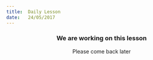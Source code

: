 ```yaml
---
title:  Daily Lesson
date:   24/05/2017
---
```


### <center>We are working on this lesson</center>
<center>Please come back later</center>
